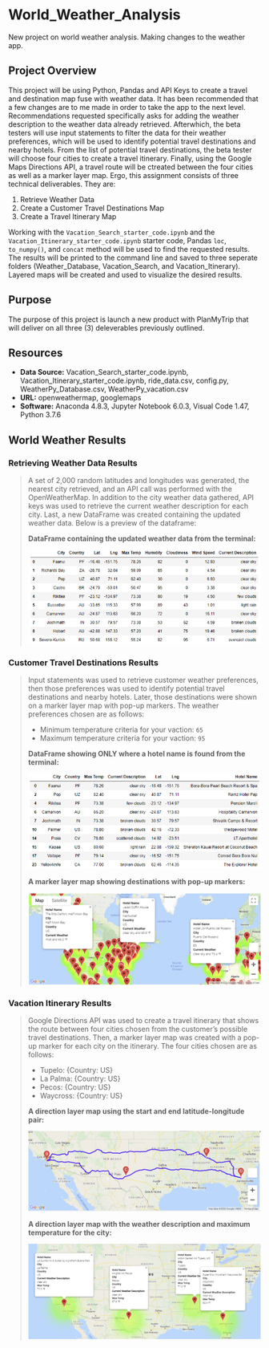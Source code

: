 # World_Weather_Analysis
New project on world weather analysis. Making changes to the weather app.

## Project Overview
This project will be using Python, Pandas and API Keys to create a travel and destination map fuse with weather data. It has been recommended that a few changes are to me made in order to take the app to the next level. Recommendations requested specifically asks for adding the weather description to the weather data already retrieved. Afterwhich, the beta testers will use input statements to filter the data for their weather preferences, which will be used to identify potential travel destinations and nearby hotels. From the list of potential travel destinations, the beta tester will choose four cities to create a travel itinerary. Finally, using the Google Maps Directions API, a travel route will be ctreated between the four cities as well as a marker layer map. Ergo, this assignment consists of three technical deliverables. They are:

1. Retrieve Weather Data
2. Create a Customer Travel Destinations Map
3. Create a Travel Itinerary Map

Working with the `Vacation_Search_starter_code.ipynb` and the `Vacation_Itinerary_starter_code.ipynb`  starter code, Pandas `loc`, `to_numpy()`, and `concat` method will be used to find the requested results. The results will be printed to the command line and saved to three seperate folders (Weather_Database, Vacation_Search, and Vacation_Itinerary). Layered maps will be created and used to visualize the desired results.

## Purpose
The purpose of this project is launch a new product with PlanMyTrip that will deliver on all three (3) deleverables previously outlined.

## Resources
- **Data Source:** Vacation_Search_starter_code.ipynb, Vacation_Itinerary_starter_code.ipynb, ride_data.csv, config.py, WeatherPy_Database.csv, WeatherPy_vacation.csv
- **URL:** openweathermap, googlemaps
- **Software:** Anaconda 4.8.3, Jupyter Notebook 6.0.3, Visual Code 1.47, Python 3.7.6

## World Weather Results
>
>
### **Retrieving Weather Data Results**
>A set of 2,000 random latitudes and longitudes was generated, the nearest city retrieved, and an API call was performed with the OpenWeatherMap. In addition to the city weather data gathered, API keys was used to retrieve the current weather description for each city. Last, a new DataFrame was created  containing the updated weather data. Below is a preview of the dataframe: 
>
>**DataFrame containing the updated weather data from the terminal:**
>
>![Weather_Data](./Weather_Database/Weather_Data.png)
>
### **Customer Travel Destinations Results**
>Input statements was used to retrieve customer weather preferences, then those preferences was used to identify potential travel destinations and nearby hotels. Later, those destinations were shown on a marker layer map with pop-up markers. The weather preferences chosen are as follows: 
>- Minimum temperature criteria for your vaction: `65`
>- Maximum temperature criteria for your vaction: `95`
>
>
>**DataFrame showing ONLY where a hotel name is found from the terminal:**
>
>![clean_hotel](./Vacation_Search/clean_hotel.png)
>
>
>**A marker layer map showing destinations with pop-up markers:**
>
>![WeatherPy_vacation_map](./Vacation_Search/WeatherPy_vacation_map.png)
>
>
### **Vacation Itinerary Results**
>Google Directions API was used to create a travel itinerary that shows the route between four cities chosen from the customer’s possible travel destinations. Then, a marker layer map was created with a pop-up marker for each city on the itinerary. The four cities chosen are as follows: 
>- Tupelo: {Country: US}
>- La Palma: {Country: US}
>- Pecos: {Country: US}
>- Waycross: {Country: US}
>
>
>**A direction layer map using the start and end latitude-longitude pair:**
>
>![WeatherPy_travel_map](./Vacation_Itinerary/WeatherPy_travel_map.png)
>
>**A direction layer map with the weather description and maximum temperature for the city:**
>
>![WeatherPy_travel_map_markers](./Vacation_Itinerary/WeatherPy_travel_map_markers.png)